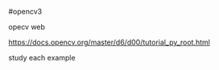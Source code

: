 
#opencv3

opecv web

https://docs.opencv.org/master/d6/d00/tutorial_py_root.html

study each example 
